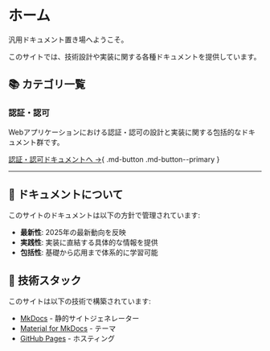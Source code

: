 # ホーム

汎用ドキュメント置き場へようこそ。

このサイトでは、技術設計や実装に関する各種ドキュメントを提供しています。

## 📚 カテゴリ一覧

### 認証・認可

Webアプリケーションにおける認証・認可の設計と実装に関する包括的なドキュメント群です。

[認証・認可ドキュメントへ →](auth/index.md){ .md-button .md-button--primary }

---

## 📖 ドキュメントについて

このサイトのドキュメントは以下の方針で管理されています:

- **最新性**: 2025年の最新動向を反映
- **実践性**: 実装に直結する具体的な情報を提供
- **包括性**: 基礎から応用まで体系的に学習可能

## 🔧 技術スタック

このサイトは以下の技術で構築されています:

- [MkDocs](https://www.mkdocs.org/) - 静的サイトジェネレーター
- [Material for MkDocs](https://squidfunk.github.io/mkdocs-material/) - テーマ
- [GitHub Pages](https://pages.github.com/) - ホスティング
